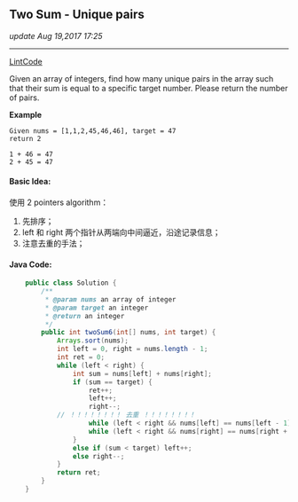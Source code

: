 ## Two Sum - Unique pairs
_update Aug 19,2017  17:25_

---
[LintCode](http://www.lintcode.com/en/problem/two-sum-unique-pairs/)

Given an array of integers, find how many unique pairs in the array such that their sum is equal to a specific target number. Please return the number of pairs.

**Example**

    Given nums = [1,1,2,45,46,46], target = 47
    return 2
    
    1 + 46 = 47
    2 + 45 = 47
    
#### Basic Idea:
使用 2 pointers algorithm：

1.  先排序；
2.  left 和 right 两个指针从两端向中间逼近，沿途记录信息；
3.  注意去重的手法；

#### Java Code:
```java
    public class Solution {
        /**
         * @param nums an array of integer
         * @param target an integer
         * @return an integer
         */
        public int twoSum6(int[] nums, int target) {
            Arrays.sort(nums);
            int left = 0, right = nums.length - 1;
            int ret = 0;
            while (left < right) {
                int sum = nums[left] + nums[right];
                if (sum == target) {
                    ret++;
                    left++;
                    right--;
            // ！！！！！！！！ 去重 ！！！！！！！！
                    while (left < right && nums[left] == nums[left - 1]) left++;
                    while (left < right && nums[right] == nums[right + 1]) right--;
                }
                else if (sum < target) left++;
                else right--;
            }
            return ret;
        }
    }
```
    
    